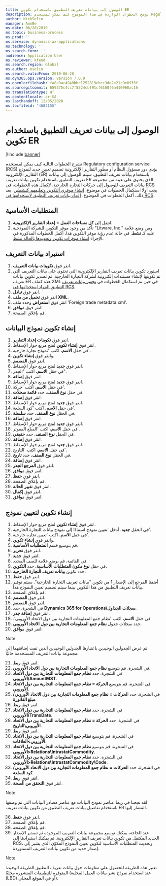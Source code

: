 ```yaml
---
title: الوصول إلى بيانات تعريف التطبيق باستخدام تكوين ER
description: توضح الخطوات الواردة في هذا الموضوع كيف يمكن لمستخدم Regulatory configuration service ‎‎(RCS) تصميم تعيين جديد لنموذج التقارير الإلكترونية (ER) باستخدام بيانات التعريف في Finance and Operations.
author: NickSelin
manager: AnnBe
ms.date: 06/28/2019
ms.topic: business-process
ms.prod: ''
ms.service: dynamics-ax-applications
ms.technology: ''
ms.search.form: ''
audience: Application User
ms.reviewer: kfend
ms.search.region: Global
ms.author: nselin
ms.search.validFrom: 2019-06-28
ms.dyn365.ops.version: Version 7.0.0
ms.openlocfilehash: fa8e9ac4940bbc1252819ebcc3de2e21c9e0933f
ms.sourcegitcommit: 659375c4cc7f5524cbf91cf6160f6a410960ac16
ms.translationtype: HT
ms.contentlocale: ar-SA
ms.lasthandoff: 12/05/2020
ms.locfileid: "4682155"
---
```

# <a name="access-application-metadata-by-using-er-configuration"></a>الوصول إلى بيانات تعريف التطبيق باستخدام تكوين ER

[!include [banner](../../includes/banner.md)]

تشرح الخطوات التالية كيف يمكن لمستخدم Regulatory configuration service (RCS) يؤدي دور مسؤول النظام أو مطور التقارير الإلكترونية تصميم تعيين جديد لنموذج التقارير الإلكترونية (ER) باستخدام بيانات تعريف التطبيق. سيتم الوصول إلى بيانات تعريف التطبيق باستخدام تكوين بيانات تعريف ER الذي يحتوي على عينة من مجموعة بيانات التعريف للوصول إلى حركات التجارة الخارجية. لإكمال هذه الخطوات، في RCS يجب أولا استكمال الخطوات في موضوع، [إنشاء موفري التكوين وتعليمهم كنشطين](er-configuration-provider-mark-it-active-2016-11.md). بعد ذلك، أكمل الخطوات في الموضوع، [إعداد بيانات تعريف التطبيق لاستخدامها في RCS](prepare-application-metadata-rcs.md).

## <a name="prerequisites"></a>المتطلبات الأساسية
1. انتقل إلى **كل مساحات العمل‬** > **إعداد التقارير الإلكترونية**. 
2. تأكد من وجود موفر التكوين للشركة النموذجية "Litware, Inc." ومن وضع علامة عليه كـ **نشط**. في حالة عدم رؤية موفر التكوين هذا، أكمل الخطوات المذكورة في الإجراء [إنشاء موفرات تكوين وتحديدها بالحالة نشط‬](er-configuration-provider-mark-it-active-2016-11.md). 

## <a name="import-metadata-configuration"></a>استيراد ‏‫بيانات التعريف‬ 
1. انقر فوق **تكوينات بيانات التعريف**. 
2. استورد تكوين بيانات تعريف التقارير الإلكترونية التي تحتوي على بيانات التعريف التي تم تكوينها لإنشاء مستندات إلكترونية لشركة التجارة الخارجية. تم تصدير تكوين بيانات تعريف ER هذه كملف XML في حين تم استكمال الخطوات في [تجهيز بيانات تعريف التطبيق المراد استخدامها في RCS](prepare-application-metadata-rcs.md). 
3. انقر فوق **تبادل**. 
4. انقر فوق **تحميل من ملف XML**. 
5. انقر فوق **استعراض** وحدد ملف 'Foreign trade metadata.xml'. 
6. انقر فوق **موافق**. 
7. قم بإغلاق الصفحة. 

## <a name="create-data-model-configuration"></a>إنشاء تكوين نموذج البيانات
1. انقر فوق **تكوينات إعداد التقارير‬**. 
2. انقر فوق **إنشاء تكوين** لفتح مربع حوار الإسقاط‬. 
3. في حقل **الاسم**، اكتب 'نموذج تجارة خارجية'. 
4. وانقر فوق **إنشاء تكوين**. 
5. انقر فوق **المصمم**. 
6. انقر فوق **جديد**  لفتح مربع حوار الإسقاط‬. 
7. في حقل **الاسم**، اكتب "الجذر"‬. 
8. انقر فوق **إضافة**. 
9. انقر فوق **جديد**  لفتح مربع حوار الإسقاط‬. 
10.    في حقل **الاسم**، اكتب 'حركة'. 
11.    في حقل **نوع الصنف**، حدد **قائمة سجلات**. 
12.    انقر فوق **إضافة**. 
13.    انقر فوق **جديد**  لفتح مربع حوار الإسقاط‬. 
14.    في حقل **الاسم**، اكتب 'كود السلعة'. 
15.    في الحقل **نوع الصنف**، حدد **سلسلة**. 
16.    انقر فوق **إضافة**. 
17.    انقر فوق **جديد**  لفتح مربع حوار الإسقاط‬. 
18.    في حقل **الاسم**، اكتب 'المبلغ المفوتر'. 
19.    في الحقل **نوع الصنف**، حدد **حقيقي**. 
20.    انقر فوق **إضافة**. 
21.    انقر فوق **جديد**  لفتح مربع حوار الإسقاط‬. 
22.    في حقل **الاسم**، اكتب 'التاريخ'. 
23.    في الحقل **نوع الصنف**، حدد **تاريخ**. 
24.    انقر فوق **إضافة**. 
25.    انقر فوق **المرجع الجذر**. 
26.    انقر فوق **موافق**. 
27.    انقر فوق **حفظ**. 
28.    قم بإغلاق الصفحة. 
29.    انقر فوق **تغيير الحالة**. 
30.    انقر فوق **إكمال**. 
31.    انقر فوق **موافق**. 

## <a name="create-model-mapping-configuration"></a>إنشاء تكوين لتعيين نموذج 
1. انقر فوق **إنشاء تكوين** لفتح مربع حوار الإسقاط‬. 
2. في الحقل **جديد**، أدخل 'تعيين نموذج استنادًا إلى نموذج بيانات التجارة الخارجية'. 
3. في حقل **الاسم**، اكتب 'تعيين تجارة خارجية'. 
4. وانقر فوق **إنشاء تكوين**. 
5. قم بتوسيع قسم **المتطلبات الأساسية‬**. 
6. انقر فوق **تحرير**. 
7. انقر فوق **جديد**. 
8. في القائمة، قم بوضع علامة للصف المحدد. 
9. في حقل **نوع مكون المتطلبات الأساسية**، حدد **التكوين.** 
10.    حدد تكوين **بيانات تعريف التجارة الخارجية**. 
11.    انقر فوق **حفظ**. 
12.    أضفنا المرجع إلى الإصدار 1 من تكوين "بيانات تعريف التجارة الخارجية". سيتم توفير بيانات تعريف التطبيق من هذا التكوين بينما سيتم تصميم تعيين النموذج هذا. 
13.    قم بإغلاق الصفحة. 
14.    انقر فوق **المصمم**. 
15.    انقر فوق **المصمم**. 
16.    في الشجرة، حدد **Dynamics 365 for Operations\سجلات الجداول**. 
17.    انقر فوق **إضافة جذر**. 
18.    في حقل **الاسم**، اكتب '‏‫نظام جمع المعلومات التجارية بين دول الاتحاد الأوروبي'. 
19.    حدد سجلات جدول **نظام جمع المعلومات التجارية بين دول الاتحاد الأوروبي**. 
20.    انقر فوق **موافق**. 

> [!NOTE]
> تم عرض الجدولين الوحيدين باعتبارها الجدولين الوحيدين الذين تمت إضافتهما إلى مجموعة بيانات التعريف المستخدمة حاليًا. 

21.    انقر فوق **ربط**. 
22.    في الشجرة، قم بتوسيع **نظام جمع المعلومات التجارية بين دول الاتحاد الأوروبي‬**. 
23.    في الشجرة، حدد **نظام جمع المعلومات التجارية بين دول الاتحاد الأوروبي/AmountMST**. 
24.    في الشجرة، قم بتوسيع **الحركة = نظام جمع المعلومات التجارية بين دول الاتحاد الأوروبي‬**. 
25.    في الشجرة، حدد **الحركات = نظام جمع المعلومات التجارية بين دول الاتحاد الأوروبي/مبلغ الفاتورة**. 
26.    انقر فوق **ربط**. 
27.    في الشجرة، حدد **نظام جمع المعلومات التجارية بين دول الاتحاد الأوروبي/TransDate**. 
28.    في الشجرة، حدد **الحركة = نظام جمع المعلومات التجارية بين دول الاتحاد الأوروبي\التاريخ**. 
29.    انقر فوق **ربط**. 
30.    في الشجرة، قم بتوسيع **نظام جمع المعلومات التجارية بين دول الاتحاد الأوروبي\>العلاقات**. 
31.    في الشجرة، قم بتوسيع **نظام جمع المعلومات التجارية بين دول الاتحاد الأوروبي\>Relations\IntrastatCommodity**. 
32.    في الشجرة، حدد **نظام جمع المعلومات التجارية بين دول الاتحاد الأوروبي\>Relations\IntrastatCommodity\Code**. 
33.    في الشجرة، حدد **الحركات = نظام جمع المعلومات التجارية بين دول الاتحاد الأوروبي/كود السلعة**. 
34.    انقر فوق **ربط**. 
35.    انقر فوق **التحقق من الصحة**. 

> [!NOTE]
> لقد نجحنا في ربط عناصر نموذج البيانات مع عناصر مصادر البيانات التي تم وصفها باستخدام تفاصيل بيانات تعريف التطبيق من تكوين بيانات تعريف ER المشار إليها. 
36.    انقر فوق **حفظ**. 
37.    قم بإغلاق الصفحة. 
38.    قم بإغلاق الصفحة. 
39.    عند الحاجة، يمكنك توسيع مجموعة بيانات التعريف الموجودة ثم تصدير الإصدار الجديد المكتمل من تكوين بيانات تعريف التقارير الإلكترونية. ثم يمكنك استيرادها إلى RCS، وتحديث المتطلبات الأساسية لتكوين تعيين النموذج المكوّن الذي يشير إلى إصدار جديد من تكوين بيانات التعريف المستوردة. 

> [!NOTE]
> تعتبر هذه الطريقة للحصول على معلومات حول بيانات تعريف التطبيق الطريقة الوحيدة المتوفرة للتطبيقات المنشورة محليًا (عند استخدام نموذج نشر بيانات العمل المحلية (LBD) أو في الموقع المحلي).
        
